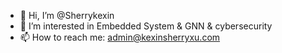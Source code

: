 - 👋 Hi, I’m @Sherrykexin
- 👀 I’m interested in Embedded System & GNN & cybersecurity 
- 📫 How to reach me: admin@kexinsherryxu.com

<!---
Sherrykexin/Sherrykexin is a ✨ special ✨ repository because its `README.md` (this file) appears on your GitHub profile.
You can click the Preview link to take a look at your changes.
--->
